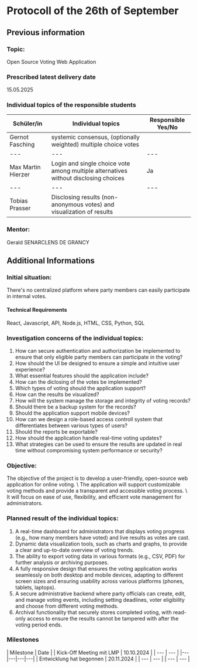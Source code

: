 # Protocoll of the 26th of September 

## Previous information

### Topic:
Open Source Voting Web Application

### Prescribed latest delivery date
15.05.2025

### Individual topics of the responsible students

| Schüler/in	| Individual topics	| Responsible Yes/No |
| --- | --- | --- |
| Gernot Fasching	| systemic consensus, (optionally weighted) multiple choice votes	|  |
|---|---|---|---|
| Max Martin Hierzer	| Login and single choice vote among multiple alternatives without disclosing choices	| Ja |
|---|---|---|---|
| Tobias Prasser	| Disclosing results (non-anonymous votes) and visualization of results	|  |	

### Mentor:
Gerald SENARCLENS DE GRANCY

## Additional Informations
### Initial situation:
There's no centralized platform where party members can easily participate in internal votes.

#### Technical Requirements

React, Javascript, API, Node.js, HTML, CSS, Python, SQL


### Investigation concerns of the individual topics:

  1. How can secure authentication and authorization be implemented to ensure that only eligible party members can participate in the voting?
  1. How should the UI be designed to ensure a simple and intuitive user experience?
  1. What essential features should the application include?
  1. How can the diclosing of the votes be implemented?
  1. Which types of voting should the application support?
  1. How can the results be visualized?
  1. How will the system manage the storage and integrity of voting records?
  1. Should there be a backup system for the records?
  1. Should the application support mobile devices?
  1. How can we design a role-based access controll system that differentiates between various types of users?
  1. Should the reports be exportable?
  1. How should the application handle real-time voting updates?
  1. What strategies can be used to ensure the results are updated in real time without compromising system performance or security?

### Objective:

The objective of the project is to develop a user-friendly, open-source web application for online voting. \ The application will support customizable voting methods and provide a transparent and accessible voting process. \ It will focus on ease of use, flexibility, and efficient vote management for administrators.

### Planned result of the individual topics:

  1. A real-time dashboard for administrators that displays voting progress (e.g., how many members have voted) and live results as votes are cast. 
  1. Dynamic data visualization tools, such as charts and graphs, to provide a clear and up-to-date overview of voting trends.
  1. The ability to export voting data in various formats (e.g., CSV, PDF) for further analysis or archiving purposes.
  1. A fully responsive design that ensures the voting application works seamlessly on both desktop and mobile devices, adapting to different screen sizes and ensuring usability across various platforms (phones, tablets, laptops).
  1. A secure administrative backend where party officials can create, edit, and manage voting events, including setting deadlines, voter eligibility and choose from different voting methods.
  1. Archival functionality that securely stores completed voting, with read-only access to ensure the results cannot be tampered with after the voting period ends.

### Milestones

| Milestone | Date |
| Kick-Off Meeting mit LMP | 10.10.2024 |
| --- | --- |
|---|---|---|---|
| Entwicklung hat begonnen | 20.11.2024 |
| --- | --- |
| --- | --- |
